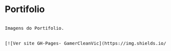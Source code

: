 # Portifolio
<pre>

Imagens do Portifolio.

<div>
[![Ver site GH-Pages- GamerCleanVic](https://img.shields.io/static/v1?label=Site&message=Abrir&color=%234f0faf&logo=Firefox&logoColor=%23ffffff)](https://gamercleanvic.github.io/portifolio/)
</div>

<pre>
